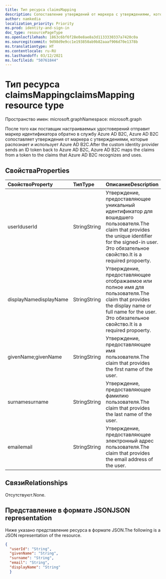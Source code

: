 ```yaml
---
title: Тип ресурса claimsMapping
description: Сопоставление утверждений от маркера с утверждениями, которые распознает и использует Azure Active Directory B2C.
author: namkedia
localization_priority: Priority
ms.prod: identity-and-sign-in
doc_type: resourcePageType
ms.openlocfilehash: 1863c6bf6f28e0e8ae8a3d1133330337a7420c0a
ms.sourcegitcommit: 9d98d9e9cc1e193850ab9b82aaaf906d70e1378b
ms.translationtype: HT
ms.contentlocale: ru-RU
ms.lasthandoff: 03/12/2021
ms.locfileid: "50761844"
---
```

# <a name="claimsmapping-resource-type"></a><span data-ttu-id="e5d3b-103">Тип ресурса claimsMapping</span><span class="sxs-lookup"><span data-stu-id="e5d3b-103">claimsMapping resource type</span></span>

<span data-ttu-id="e5d3b-104">Пространство имен: microsoft.graph</span><span class="sxs-lookup"><span data-stu-id="e5d3b-104">Namespace: microsoft.graph</span></span>

<span data-ttu-id="e5d3b-105">После того как поставщик настраиваемых удостоверений отправит маркер идентификатора обратно в службу Azure AD B2C, Azure AD B2C сопоставляет утверждения от маркера с утверждениями, которые распознает и использует Azure AD B2C.</span><span class="sxs-lookup"><span data-stu-id="e5d3b-105">After the custom identity provider sends an ID token back to Azure AD B2C, Azure AD B2C maps the claims from a token to the claims that Azure AD B2C recognizes and uses.</span></span>

## <a name="properties"></a><span data-ttu-id="e5d3b-106">Свойства</span><span class="sxs-lookup"><span data-stu-id="e5d3b-106">Properties</span></span>
|<span data-ttu-id="e5d3b-107">Свойство</span><span class="sxs-lookup"><span data-stu-id="e5d3b-107">Property</span></span>|<span data-ttu-id="e5d3b-108">Тип</span><span class="sxs-lookup"><span data-stu-id="e5d3b-108">Type</span></span>|<span data-ttu-id="e5d3b-109">Описание</span><span class="sxs-lookup"><span data-stu-id="e5d3b-109">Description</span></span>|
|:-------|:---|:----------|
|<span data-ttu-id="e5d3b-110">userId</span><span class="sxs-lookup"><span data-stu-id="e5d3b-110">userId</span></span>|<span data-ttu-id="e5d3b-111">String</span><span class="sxs-lookup"><span data-stu-id="e5d3b-111">String</span></span>|<span data-ttu-id="e5d3b-112">Утверждение, предоставляющее уникальный идентификатор для вошедшего пользователя.</span><span class="sxs-lookup"><span data-stu-id="e5d3b-112">The claim that provides the unique identifier for the signed-in user.</span></span> <span data-ttu-id="e5d3b-113">Это обязательное свойство.</span><span class="sxs-lookup"><span data-stu-id="e5d3b-113">It is a required propoerty.</span></span>|
|<span data-ttu-id="e5d3b-114">displayName</span><span class="sxs-lookup"><span data-stu-id="e5d3b-114">displayName</span></span>|<span data-ttu-id="e5d3b-115">String</span><span class="sxs-lookup"><span data-stu-id="e5d3b-115">String</span></span>|<span data-ttu-id="e5d3b-116">Утверждение, предоставляющее отображаемое или полное имя для пользователя.</span><span class="sxs-lookup"><span data-stu-id="e5d3b-116">The claim that provides the display name or full name for the user.</span></span> <span data-ttu-id="e5d3b-117">Это обязательное свойство.</span><span class="sxs-lookup"><span data-stu-id="e5d3b-117">It is a required propoerty.</span></span>|
|<span data-ttu-id="e5d3b-118">givenName;</span><span class="sxs-lookup"><span data-stu-id="e5d3b-118">givenName</span></span>|<span data-ttu-id="e5d3b-119">String</span><span class="sxs-lookup"><span data-stu-id="e5d3b-119">String</span></span>|<span data-ttu-id="e5d3b-120">Утверждение, предоставляющее имя пользователя.</span><span class="sxs-lookup"><span data-stu-id="e5d3b-120">The claim that provides the first name of the user.</span></span>|
|<span data-ttu-id="e5d3b-121">surname</span><span class="sxs-lookup"><span data-stu-id="e5d3b-121">surname</span></span>|<span data-ttu-id="e5d3b-122">String</span><span class="sxs-lookup"><span data-stu-id="e5d3b-122">String</span></span>|<span data-ttu-id="e5d3b-123">Утверждение, предоставляющее фамилию пользователя.</span><span class="sxs-lookup"><span data-stu-id="e5d3b-123">The claim that provides the last name of the user.</span></span>|
|<span data-ttu-id="e5d3b-124">email</span><span class="sxs-lookup"><span data-stu-id="e5d3b-124">email</span></span>|<span data-ttu-id="e5d3b-125">String</span><span class="sxs-lookup"><span data-stu-id="e5d3b-125">String</span></span>|<span data-ttu-id="e5d3b-126">Утверждение, предоставляющее электронный адрес пользователя.</span><span class="sxs-lookup"><span data-stu-id="e5d3b-126">The claim that provides the email address of the user.</span></span>|

## <a name="relationships"></a><span data-ttu-id="e5d3b-127">Связи</span><span class="sxs-lookup"><span data-stu-id="e5d3b-127">Relationships</span></span>
<span data-ttu-id="e5d3b-128">Отсутствуют.</span><span class="sxs-lookup"><span data-stu-id="e5d3b-128">None.</span></span>

## <a name="json-representation"></a><span data-ttu-id="e5d3b-129">Представление в формате JSON</span><span class="sxs-lookup"><span data-stu-id="e5d3b-129">JSON representation</span></span>
<span data-ttu-id="e5d3b-130">Ниже указано представление ресурса в формате JSON.</span><span class="sxs-lookup"><span data-stu-id="e5d3b-130">The following is a JSON representation of the resource.</span></span>
<!-- {
  "blockType": "resource",
  "@odata.type": "microsoft.graph.claimsMapping"
}
-->

``` json
{
  "userId": "String",
  "givenName": "String",
  "surname": "String",
  "email": "String",
  "displayName": "String"
  }
```


